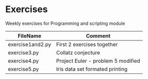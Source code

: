 # Exercises
Weekly exercises for Programming and scripting module

FileName | Comment 
-------- | -------
exercise1and2.py | First 2 exercises together	
exercise3.py | Collatz conjecture
exercise4.py | Project Euler - problem 5 modified
exercise5.py | Iris data set formated printing
